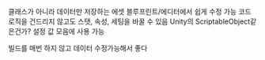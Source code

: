클래스가 아니라 데이터만 저장하는 에셋
블루프린트/에디터에서 쉽게 수정 가능
코드 로직을 건드리지 않고도 스탯, 속성, 세팅을 바꿀 수 있음
Unity의 ScriptableObject같은건가?
설정 값 모음에 사용 가능

빌드를 매번 하지 않고 데이터 수정가능해서 좋다